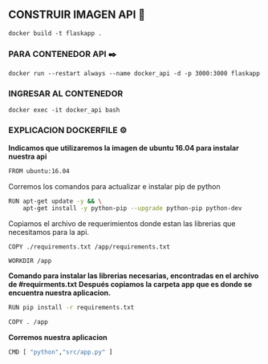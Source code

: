 ## CONSTRUIR IMAGEN API 🔧

	docker build -t flaskapp .

### PARA CONTENEDOR API  ✒️
	docker run --restart always --name docker_api -d -p 3000:3000 flaskapp

### INGRESAR AL CONTENEDOR

	docker exec -it docker_api bash

### EXPLICACION DOCKERFILE ⚙️

**Indicamos que utilizaremos la imagen de ubuntu 16.04 para instalar nuestra api**

```bash
FROM ubuntu:16.04
```

Corremos los comandos para actualizar e instalar pip de python
```bash
RUN apt-get update -y && \
    apt-get install -y python-pip --upgrade python-pip python-dev
```
Copiamos el archivo de requerimientos donde estan las librerias que necesitamos para la api.

```
COPY ./requirements.txt /app/requirements.txt

WORKDIR /app
```
**Comando para instalar las librerias necesarias, encontradas en el archivo de #requirments.txt**
**Después copiamos la carpeta app que es donde se encuentra nuestra aplicacion.**

```bash
RUN pip install -r requirements.txt

COPY . /app
```
**Corremos nuestra aplicacion**

```bash
CMD [ "python","src/app.py" ]

```
